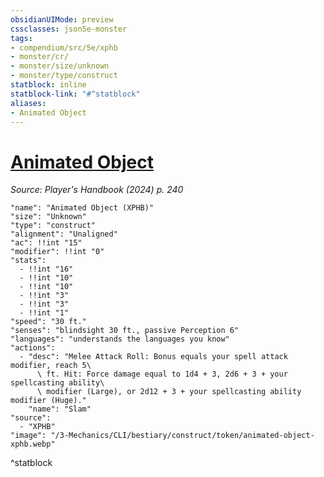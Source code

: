 ```yaml
---
obsidianUIMode: preview
cssclasses: json5e-monster
tags:
- compendium/src/5e/xphb
- monster/cr/
- monster/size/unknown
- monster/type/construct
statblock: inline
statblock-link: "#^statblock"
aliases:
- Animated Object
---
```

# [Animated Object](3-Mechanics\CLI\bestiary\construct/animated-object-xphb.md)
*Source: Player's Handbook (2024) p. 240*  

```statblock
"name": "Animated Object (XPHB)"
"size": "Unknown"
"type": "construct"
"alignment": "Unaligned"
"ac": !!int "15"
"modifier": !!int "0"
"stats":
  - !!int "16"
  - !!int "10"
  - !!int "10"
  - !!int "3"
  - !!int "3"
  - !!int "1"
"speed": "30 ft."
"senses": "blindsight 30 ft., passive Perception 6"
"languages": "understands the languages you know"
"actions":
  - "desc": "Melee Attack Roll: Bonus equals your spell attack modifier, reach 5\
      \ ft. Hit: Force damage equal to 1d4 + 3, 2d6 + 3 + your spellcasting ability\
      \ modifier (Large), or 2d12 + 3 + your spellcasting ability modifier (Huge)."
    "name": "Slam"
"source":
  - "XPHB"
"image": "/3-Mechanics/CLI/bestiary/construct/token/animated-object-xphb.webp"
```
^statblock